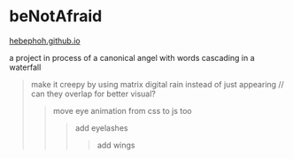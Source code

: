 # beNotAfraid
<a href="https://hebephoh.github.io/" target="_blank">hebephoh.github.io</a>

a project in process of a canonical angel with words cascading in a waterfall

> make it creepy by using matrix digital rain instead of just appearing // can they overlap for better visual?
>>move eye animation from css to js too
>>>add eyelashes
>>>>add wings
